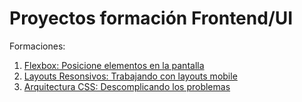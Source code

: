 # Proyectos formación Frontend/UI

Formaciones:
1. [Flexbox: Posicione elementos en la pantalla](01_01_Flexbox)
2. [Layouts Resonsivos: Trabajando con layouts mobile](01_02_Responsive_Design)
3. [Arquitectura CSS: Descomplicando los problemas](01_03_Arquitectura_CSS)
